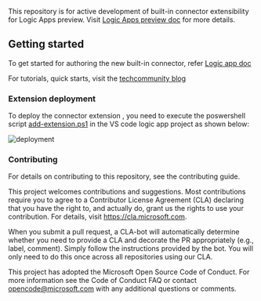 This repository is for active development of built-in connector extensibility for Logic Apps preview. Visit [Logic Apps preview doc](https://docs.microsoft.com/en-us/azure/logic-apps/logic-apps-overview-preview) for more details.

## Getting started
To get started for authoring the new built-in connector, refer [Logic app doc](https://docs.microsoft.com/en-us/azure/logic-apps/create-stateful-stateless-workflows-visual-studio-code#enable-built-in-connector-authoring)

For tutorials, quick starts, visit the [techcommunity blog](https://techcommunity.microsoft.com/t5/integrations-on-azure/azure-logic-apps-running-anywhere-built-in-connector/ba-p/1921272)

### Extension deployment
To deploy the connector extension , you need to execute the poswershell script [add-extension.ps1](https://github.com/Azure/logicapps-connector-extensions/blob/main/src/Common/tools/add-extension.ps1) in the VS code logic app project as shown below:

![deployment](https://techcommunity.microsoft.com/t5/image/serverpage/image-id/271421iC23BEF2FCEC4FE53/image-dimensions/542x240?v=v2)

### Contributing
For details on contributing to this repository, see the contributing guide.

This project welcomes contributions and suggestions. Most contributions require you to agree to a Contributor License Agreement (CLA) declaring that you have the right to, and actually do, grant us the rights to use your contribution. For details, visit https://cla.microsoft.com.

When you submit a pull request, a CLA-bot will automatically determine whether you need to provide a CLA and decorate the PR appropriately (e.g., label, comment). Simply follow the instructions provided by the bot. You will only need to do this once across all repositories using our CLA.

This project has adopted the Microsoft Open Source Code of Conduct. For more information see the Code of Conduct FAQ or contact opencode@microsoft.com with any additional questions or comments.
